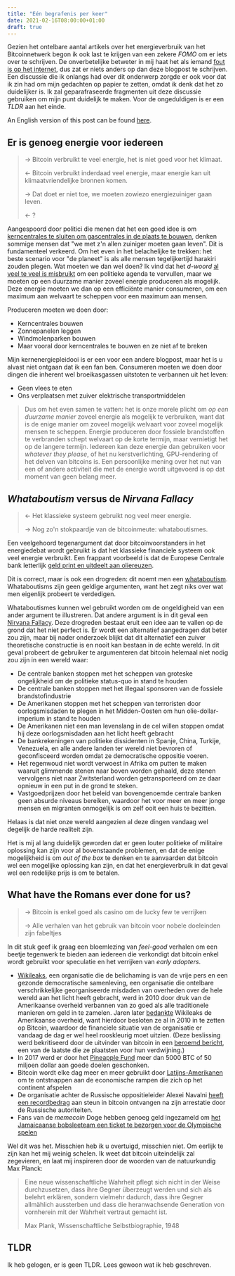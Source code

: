 ```yaml
---
title: "Eén begrafenis per keer"
date: 2021-02-16T08:00:00+01:00
draft: true
---
```

Gezien het ontelbare aantal artikels over het energieverbruik van het Bitcoinnetwerk begon ik ook last te krijgen van een zekere _FOMO_
om er iets over te schrijven. De onverbetelijke betweter in mij haat het als iemand [fout is op het internet](https://xkcd.com/386/),
dus zat er niets anders op dan deze blogpost te schrijven. Een discussie die ik onlangs had over dit onderwerp zorgde er ook voor dat
ik zin had om mijn gedachten op papier te zetten, omdat ik denk dat het zo duidelijker is. Ik zal geparafraseerde fragmenten uit deze discussie
gebruiken om mijn punt duidelijk te maken. Voor de ongeduldigen is er een _TLDR_ aan het einde.

An English version of this post can be found [here](https://kwintendebacker.com/posts/max_planck).
## Er is genoeg energie voor iedereen

> -> Bitcoin verbruikt te veel energie, het is niet goed voor het klimaat.
> 
> <- Bitcoin verbruikt inderdaad veel energie, maar energie kan uit klimaatvriendelijke bronnen komen.
> 
> -> Dat doet er niet toe, we moeten zowiezo energiezuiniger gaan leven.
> 
> <- ?

Aangespoord door politici die menen dat het een goed idee is om [kerncentrales te sluiten om gascentrales in de plaats te bouwen](https://www.tijd.be/politiek-economie/belgie/algemeen/regering-zet-stap-richting-sluiting-kerncentrales/10282516.html),
denken sommige mensen dat "we met z'n allen zuiniger moeten gaan leven". Dit is fundamenteel verkeerd.
Om het even in het belachelijke te trekken: het beste scenario voor "de planeet" is als alle mensen tegelijkertijd harakiri zouden plegen.
Wat moeten we dan wel doen? Ik vind dat het _d-woord_ [al veel te veel is misbruikt](https://xkcd.com/1007/) om een politieke agenda te vervullen,
maar we moeten op een duurzame manier zoveel energie produceren als mogelijk. Deze energie moeten we dan op een efficiënte manier consumeren, 
om een maximum aan welvaart te scheppen voor een maximum aan mensen.

Produceren moeten we doen door:

- Kerncentrales bouwen
- Zonnepanelen leggen
- Windmolenparken bouwen
- Maar vooral door kerncentrales te bouwen en ze niet af te breken

Mijn kernenergiepleidooi is er een voor een andere blogpost, maar het is u alvast niet ontgaan dat ik een fan ben.
Consumeren moeten we doen door dingen die inherent wel broeikasgassen uitstoten te verbannen uit het leven:

- Geen vlees te eten
- Ons verplaatsen met zuiver elektrische transportmiddelen

> Dus om het even samen te vatten: het is onze morele plicht om _op een duurzame manier_ zoveel energie als mogelijk te verbruiken,
> want dat is de enige manier om zoveel mogelijk welvaart voor zoveel mogelijk mensen te scheppen. Energie produceren door fossiele brandstoffen
> te verbranden schept welvaart op de korte termijn, maar vernietigt het op de langere termijn. Iedereen kan deze energie
> dan gebruiken voor _whatever they please_, of het nu kerstverlichting, GPU-rendering of het delven van bitcoins is. Een persoonlijke
> mening over het nut van een of andere activiteit die met de energie wordt uitgevoerd is op dat moment van geen belang meer.

## _Whataboutism_ versus de _Nirvana Fallacy_

> <- Het klassieke systeem gebruikt nog veel meer energie.
> 
> -> Nog zo'n stokpaardje van de bitcoinmeute: whataboutismes.

Een veelgehoord tegenargument dat door bitcoinvoorstanders in het energiedebat wordt gebruikt is dat het klassieke financiele systeem ook veel energie verbruikt.
Een frappant voorbeeld is dat de Europese Centrale bank letterlijk [geld print en uitdeelt aan oliereuzen](https://www.greenpeace.org/eu-unit/issues/climate-energy/3933/ecb-injects-e7-billion-into-fossil-fuels-coronavirus-crisis/).

Dit is correct, maar is ook een drogreden: dit noemt men een [whataboutism](https://en.wikipedia.org/wiki/Whataboutism). Whataboutisms zijn
geen geldige argumenten, want het zegt niks over wat men eigenlijk probeert te verdedigen.

Whataboutismes kunnen wel gebruikt worden om de ongeldigheid 
van een ander argument te illustreren. Dat andere argument is in dit geval een [Nirvana Fallacy](https://en.wikipedia.org/wiki/Nirvana_fallacy).
Deze drogreden bestaat eruit een idee aan te vallen op de grond dat het niet perfect is. Er wordt een alternatief aangedragen dat beter zou zijn,
maar bij nader onderzoek blijkt dat dit alternatief een zuiver theoretische constructie is en nooit kan bestaan in de echte wereld. In dit geval probeert de gebruiker te argumenteren dat bitcoin helemaal niet nodig zou zijn in een wereld waar:

- De centrale banken stoppen met het scheppen van groteske ongelijkheid om de politieke status-quo in stand te houden
- De centrale banken stoppen met het illegaal sponsoren van de fossiele brandstofindustrie
- De Amerikanen stoppen met het scheppen van terroristen door oorlogsmisdaden te plegen in het Midden-Oosten om hun olie-dollar-imperium in stand te houden
- De Amerikanen niet een man levenslang in de cel willen stoppen omdat hij deze oorlogsmisdaden aan het licht heeft gebracht
- De bankrekeningen van politieke dissidenten in Spanje, China, Turkije, Venezuela, en alle andere landen ter wereld niet bevroren of geconfisceerd worden omdat ze democratische oppositie voeren.
- Het regenwoud niet wordt verwoest in Afrika om putten te maken waaruit glimmende stenen naar boven worden gehaald, deze stenen vervolgens niet naar Zwitsterland worden getransporteerd om ze daar opnieuw in een put in de grond te steken.
- Vastgoedprijzen door het beleid van bovengenoemde centrale banken geen absurde niveaus bereiken, waardoor het voor meer en meer jonge mensen en migranten onmogelijk is om zelf ooit een huis te bezitten.

Helaas is dat niet onze wereld aangezien al deze dingen vandaag wel degelijk de harde realiteit zijn.

Het is mij al lang duidelijk geworden dat er geen louter politieke of militaire oplossing kan zijn voor al bovenstaande problemen,
en dat de enige mogelijkheid is om _out of the box_ te denken en te aanvaarden dat bitcoin wel een mogelijke oplossing kan zijn,
en dat het energieverbruik in dat geval wel een redelijke prijs is om te betalen.
## What have the Romans ever done for us?

> -> Bitcoin is enkel goed als casino om de lucky few te verrijken
> 
> -> Alle verhalen van het gebruik van bitcoin voor nobele doeleinden zijn fabeltjes

In dit stuk geef ik graag een bloemlezing van _feel-good_ verhalen om een beetje tegenwerk te bieden aan iedereen die verkondigt dat
bitcoin enkel wordt gebruikt voor speculatie en het verrijken van _early adopters_.

- [Wikileaks](https://wikileaks.org/), een organisatie die de belichaming is van de vrije pers en een gezonde democratische samenleving, een organisatie
die ontelbare verschrikkelijke georganiseerde misdaden van overheden over de hele wereld aan het licht heeft gebracht, werd in 2010 door druk van de Amerikaanse overheid verbannen van zo goed als alle traditionele manieren om geld in te zamelen. Jaren later [bedankte](https://twitter.com/DefendAssange/status/919247873648283653) Wikileaks de Amerikaanse overheid, want hierdoor besloten ze al in 2010 in te zetten op Bitcoin, waardoor de financiele situatie van de organisatie er vandaag de dag er wel heel rooskleurig moet uitzien. (Deze beslissing werd bekritiseerd door de uitvinder van bitcoin in een [beroemd bericht](https://bitcointalk.org/index.php?topic=2216.msg29280#msg29280), een van de laatste die ze plaatsten voor hun verdwijning.)
- In 2017 werd er door het [Pineapple Fund](http://pineapplefund.org/) meer dan 5000 BTC of 50 miljoen dollar aan goede doelen geschonken.
- Bitcoin wordt elke dag meer en meer gebruikt door [Latijns-Amerikanen](https://www.usefultulips.org/) om te ontstnappen aan de economische rampen die zich op het continent afspelen
- De organisatie achter de Russische oppositieleider Alexei Navalni [heeft een recordbedrag](https://www.reuters.com/article/us-russia-politics-navalny-crypto-curren-idUSKBN2AB2GR) aan steun in bitcoin ontvangen na zijn arrestatie door de Russische autoriteiten.
- Fans van de _memecoin_ Doge hebben genoeg geld ingezameld om [het Jamaicaanse bobsleeteam een ticket te bezorgen voor de Olympische spelen](https://www.theguardian.com/technology/2014/jan/20/jamaican-bobsled-team-raises-dogecoin-winter-olympics)


Wel dit was het. Misschien heb ik u overtuigd, misschien niet. Om eerlijk te zijn kan het mij weinig schelen. Ik weet dat bitcoin uiteindelijk zal zegevieren,
en laat mij inspireren door de woorden van de natuurkundig Max Planck:

> Eine neue wissenschaftliche Wahrheit pflegt sich nicht in der Weise durchzusetzen, dass ihre Gegner überzeugt werden und sich als belehrt erklären, sondern vielmehr dadurch, dass ihre Gegner allmählich aussterben und dass die heranwachsende Generation von vornherein mit der Wahrheit vertraut gemacht ist.
>
>  Max Plank, Wissenschaftliche Selbstbiographie, 1948

## TLDR
Ik heb gelogen, er is geen TLDR. Lees gewoon wat ik heb geschreven.